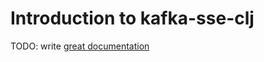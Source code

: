 # Introduction to kafka-sse-clj

TODO: write [great documentation](http://jacobian.org/writing/what-to-write/)
